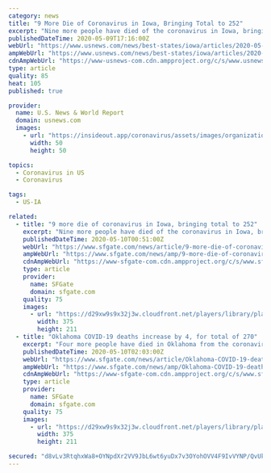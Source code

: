 ```yaml
---
category: news
title: "9 More Die of Coronavirus in Iowa, Bringing Total to 252"
excerpt: "Nine more people have died of the coronavirus in Iowa, bringing the state's total to 252. New numbers from the Iowa Department of Public Health also show that the number of infections increased Saturday to 11,"
publishedDateTime: 2020-05-09T17:16:00Z
webUrl: "https://www.usnews.com/news/best-states/iowa/articles/2020-05-09/9-more-die-of-coronavirus-in-iowa-bringing-total-to-252"
ampWebUrl: "https://www.usnews.com/news/best-states/iowa/articles/2020-05-09/9-more-die-of-coronavirus-in-iowa-bringing-total-to-252?context=amp"
cdnAmpWebUrl: "https://www-usnews-com.cdn.ampproject.org/c/s/www.usnews.com/news/best-states/iowa/articles/2020-05-09/9-more-die-of-coronavirus-in-iowa-bringing-total-to-252?context=amp"
type: article
quality: 85
heat: 105
published: true

provider:
  name: U.S. News & World Report
  domain: usnews.com
  images:
    - url: "https://insideout.app/coronavirus/assets/images/organizations/usnews.com-50x50.jpg"
      width: 50
      height: 50

topics:
  - Coronavirus in US
  - Coronavirus

tags:
  - US-IA

related:
  - title: "9 more die of coronavirus in Iowa, bringing total to 252"
    excerpt: "Nine more people have died of the coronavirus in Iowa, bringing the state's total to 252. New numbers from the Iowa Department of Public Health also show that the number of infections increased Saturday to 11,"
    publishedDateTime: 2020-05-10T00:51:00Z
    webUrl: "https://www.sfgate.com/news/article/9-more-die-of-coronavirus-in-Iowa-bringing-total-15258903.php"
    ampWebUrl: "https://www.sfgate.com/news/amp/9-more-die-of-coronavirus-in-Iowa-bringing-total-15258903.php"
    cdnAmpWebUrl: "https://www-sfgate-com.cdn.ampproject.org/c/s/www.sfgate.com/news/amp/9-more-die-of-coronavirus-in-Iowa-bringing-total-15258903.php"
    type: article
    provider:
      name: SFGate
      domain: sfgate.com
    quality: 75
    images:
      - url: "https://d29xw9s9x32j3w.cloudfront.net/players/library/placeholder.png"
        width: 375
        height: 211
  - title: "Oklahoma COVID-19 deaths increase by 4, for total of 270"
    excerpt: "Four more people have died in Oklahoma from the coronavirus, bringing the total of deaths to 270, health officials said Saturday. The number of confirmed positive cases of COVID-19 in Oklahoma increased by 66,"
    publishedDateTime: 2020-05-10T02:03:00Z
    webUrl: "https://www.sfgate.com/news/article/Oklahoma-COVID-19-deaths-increase-by-4-for-total-15258982.php"
    ampWebUrl: "https://www.sfgate.com/news/amp/Oklahoma-COVID-19-deaths-increase-by-4-for-total-15258982.php"
    cdnAmpWebUrl: "https://www-sfgate-com.cdn.ampproject.org/c/s/www.sfgate.com/news/amp/Oklahoma-COVID-19-deaths-increase-by-4-for-total-15258982.php"
    type: article
    provider:
      name: SFGate
      domain: sfgate.com
    quality: 75
    images:
      - url: "https://d29xw9s9x32j3w.cloudfront.net/players/library/placeholder.png"
        width: 375
        height: 211

secured: "d8vLv3RtqhxWa8+OYNpdXr2VV9JbL6wt6yuDx7v3OYohOVV4F9IvVYNP/QvUkH0mfkHg7ILNsUDkU/1p5Zsv7dZUz34JscTaHE+yadhTohsD1UUxWebT1iRI8/bHcqeo0hxCqVI0pQJ1g7kUDj91DlKCyCU0UEjMgj5EQfz7bO/8+rGT4A7nJsQP+Yv4KjH9AUX/lgH+MXniWhrsn/RHkc7k+fD1sKebrxI/iZLEw/5rTyjAfElF4QQSLuRhZdowiUOpt5Od4EZJY3jW8pANnpF3xDPVmohD7pBNzeRBnwp3Vcf7aM3olLKuLASeel6Em76PPLqmjH4xzuqOzUgSQDmwlzjRsoHFfRPMzwZg3ixgINpFlNVR/lykuiKmo9cGe3rYCG53kHnWOtDkEVVRyCpOKYpOfa1S/yzjSOnkS7edji2mOs9oHl+MIY666Io/44rm4eUlMJoyKQBJoX7/QJY47efqRj9YRTKY7u8ShRg=;s1Bf0Z+/Lozreil/hZDLfA=="
---
```


